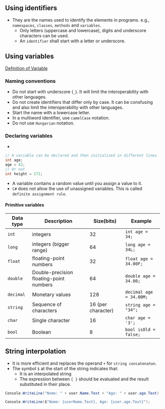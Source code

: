 

## Using identifiers
- They are the names used to identify the elements in programs. e.g., `namespaces`, `classes`, `methods` and `variables`.
  - Only letters (uppercase and lowercase), digits and underscore characters can be used.
  - An `identifier` shall start with a letter or underscore.

## Using variables

[Definition of Variable](/ComputerScience/Microsoft/NetCore/ConceptsAndDefinitions.md#3-variable)

### Naming conventions
- Do not start with underscore (`_`). It will limit the interoperability with other languages.
- Do not create identifiers that differ only by case. It can be consfusing and also limit the interoperability with other languages.
- Start the name with a lowercase letter.
- In a multiword identifier, use `camelCase` notation.
- Do not use `Hungarian` notation.

### Declaring variables
- 

``` cs
// A variable can be declared and then initialized in different lines
int age;
age = 42;
// Or not
int height = 172;
```

- A variable contains a random value until you assign a value to it.
- `C#` does not allow the use of unassigned variables. This is called `definite assignment rule`.

#### Primitive variables

|Data type| Description | Size(bits) | Example |
|---------|-------------|------------|---------|
|`int`| integers| 32|`int age = 34;`| 
|`long`| integers (bigger range)| 64 |`long age = 34L;`| 
|`float`| floating-point numbers| 32|`float age = 34.00F;`| 
|`double`| Double-precision floating-point numbers| 64|`double age = 34.00;`| 
|`decimal`| Monetary values| 128|`decimal age = 34.00M;`| 
|`string`| Sequence of characters| 16 (per character)|`string age = "34";`| 
|`char`| Single character| 16|`char age = '3';`| 
|`bool`| Boolean| 8|`bool isOld = false;`| 

## String interpolation
- It is more efficient and replaces the operand `+` for `string concatenaton`.
- The symbol `$` at the start of the string indicates that:
  - It is an interpolated string
  - The expression between `{ }` should be evaluated and the result substituted in their place.

``` cs
Console.WriteLine("Nome: " + user.Name.Text + "Age: " + user.age.Text);

Console.WriteLine($"Nome: {userName.Text}, Age: {user.age.Text}");

```

